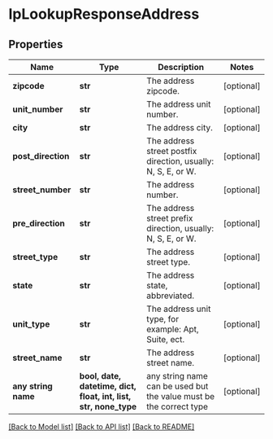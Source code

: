 # IpLookupResponseAddress


## Properties
Name | Type | Description | Notes
------------ | ------------- | ------------- | -------------
**zipcode** | **str** | The address zipcode. | [optional] 
**unit_number** | **str** | The address unit number. | [optional] 
**city** | **str** | The address city. | [optional] 
**post_direction** | **str** | The address street postfix direction, usually: N, S, E, or W. | [optional] 
**street_number** | **str** | The address number. | [optional] 
**pre_direction** | **str** | The address street prefix direction, usually: N, S, E, or W. | [optional] 
**street_type** | **str** | The address street type. | [optional] 
**state** | **str** | The address state, abbreviated. | [optional] 
**unit_type** | **str** | The address unit type, for example: Apt, Suite, ect. | [optional] 
**street_name** | **str** | The address street name. | [optional] 
**any string name** | **bool, date, datetime, dict, float, int, list, str, none_type** | any string name can be used but the value must be the correct type | [optional]

[[Back to Model list]](../README.md#documentation-for-models) [[Back to API list]](../README.md#documentation-for-api-endpoints) [[Back to README]](../README.md)


